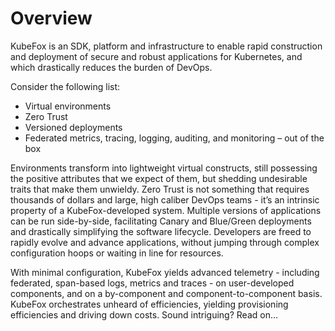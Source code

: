 # Overview

KubeFox is an SDK, platform and infrastructure to enable rapid construction and
deployment of secure and robust applications for Kubernetes, and which
drastically reduces the burden of DevOps.  

Consider the following list:

- Virtual environments
- Zero Trust
- Versioned deployments
- Federated metrics, tracing, logging, auditing, and monitoring – out of the box

Environments transform into lightweight virtual constructs, still possessing the
positive attributes that we expect of them, but shedding undesirable traits that
make them unwieldy.  Zero Trust is not something that requires thousands of
dollars and large, high caliber DevOps teams - it’s an intrinsic property of a
KubeFox-developed system.  Multiple versions of applications can be run
side-by-side, facilitating Canary and Blue/Green deployments and drastically
simplifying the software lifecycle.  Developers are freed to rapidly evolve and
advance applications, without jumping through complex configuration hoops or
waiting in line for resources.  

With minimal configuration, KubeFox yields advanced telemetry - including
federated, span-based logs, metrics and traces - on user-developed components,
and on a by-component and component-to-component basis.  KubeFox orchestrates
unheard of efficiencies, yielding provisioning efficiencies and driving down
costs.  Sound intriguing?  Read on…
